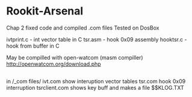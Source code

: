# Rookit-Arsenal


Chap 2 fixed code and compiled .com files
Tested on DosBox 


ivtprint.c - int vector table in C
tsr.asm - hook 0x09 assembly
hooktsr.c - hook from buffer in C

May be compilled with open-watcom (masm compiller)
http://openwatcom.org/download.php


##

in /_com files/ 
ivt.com   show interuption vector tables
tsr.com   hook 0x09 interruption
tsrclient.com shows key buff and makes a file  $$KLOG.TXT



